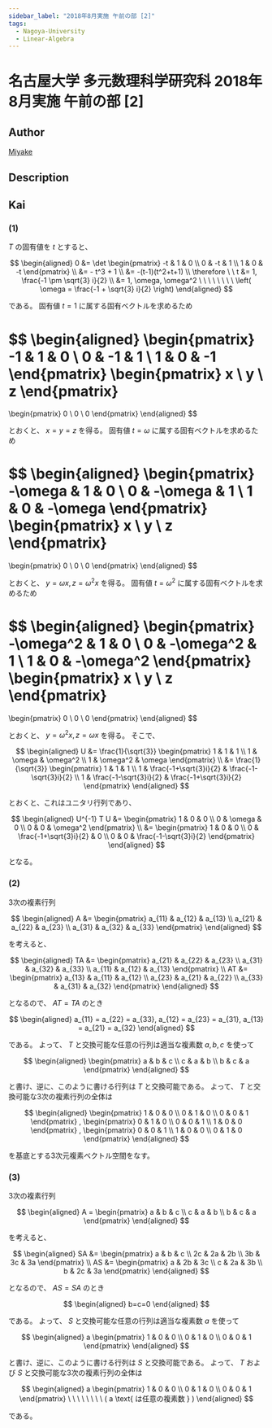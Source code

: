 ```yaml
---
sidebar_label: "2018年8月実施 午前の部 [2]"
tags:
  - Nagoya-University
  - Linear-Algebra
---
```

# 名古屋大学 多元数理科学研究科 2018年8月実施 午前の部 \[2\]

## **Author**
[Miyake](https://miyake.github.io/exams/index.html)

## **Description**

## **Kai**
### (1)
$T$ の固有値を $t$ とすると、

$$
  \begin{aligned}
  0
  &= \det \begin{pmatrix}
  -t & 1 & 0 \\ 0 & -t & 1 \\ 1 & 0 & -t \end{pmatrix}
  \\
  &= - t^3 + 1
  \\
  &= -(t-1)(t^2+t+1)
  \\
  \therefore \ \ 
  t &= 1, \frac{-1 \pm \sqrt{3} i}{2}
  \\
  &= 1, \omega, \omega^2
  \ \ \ \ \ \ \ \ \left( \omega = \frac{-1 + \sqrt{3} i}{2} \right)
  \end{aligned}
$$

である。
固有値 $t=1$ に属する固有ベクトルを求めるため

$$
  \begin{aligned}
  \begin{pmatrix}
  -1 & 1 & 0 \\ 0 & -1 & 1 \\ 1 & 0 & -1 \end{pmatrix}
  \begin{pmatrix} x \\ y \\ z \end{pmatrix}
  =
  \begin{pmatrix} 0 \\ 0 \\ 0 \end{pmatrix}
  \end{aligned}
$$

とおくと、 $x=y=z$ を得る。
固有値 $t=\omega$ に属する固有ベクトルを求めるため

$$
  \begin{aligned}
  \begin{pmatrix}
  -\omega & 1 & 0 \\ 0 & -\omega & 1 \\ 1 & 0 & -\omega
  \end{pmatrix}
  \begin{pmatrix} x \\ y \\ z \end{pmatrix}
  =
  \begin{pmatrix} 0 \\ 0 \\ 0 \end{pmatrix}
  \end{aligned}
$$

とおくと、 $y = \omega x, z = \omega^2 x$ を得る。
固有値 $t=\omega^2$ に属する固有ベクトルを求めるため

$$
  \begin{aligned}
  \begin{pmatrix}
  -\omega^2 & 1 & 0 \\ 0 & -\omega^2 & 1 \\ 1 & 0 & -\omega^2
  \end{pmatrix}
  \begin{pmatrix} x \\ y \\ z \end{pmatrix}
  =
  \begin{pmatrix} 0 \\ 0 \\ 0 \end{pmatrix}
  \end{aligned}
$$

とおくと、 $y = \omega^2 x, z = \omega x$ を得る。
そこで、

$$
  \begin{aligned}
  U
  &= \frac{1}{\sqrt{3}} \begin{pmatrix}
  1 & 1 & 1 \\ 1 & \omega & \omega^2 \\ 1 & \omega^2 & \omega
  \end{pmatrix}
  \\
  &= \frac{1}{\sqrt{3}} \begin{pmatrix}
  1 & 1 & 1 \\
  1 & \frac{-1+\sqrt{3}i}{2} & \frac{-1-\sqrt{3}i}{2} \\
  1 & \frac{-1-\sqrt{3}i}{2} & \frac{-1+\sqrt{3}i}{2}
  \end{pmatrix}
  \end{aligned}
$$

とおくと、これはユニタリ行列であり、

$$
  \begin{aligned}
  U^{-1} T U
  &= \begin{pmatrix}
  1 & 0 & 0 \\ 0 & \omega & 0 \\ 0 & 0 & \omega^2
  \end{pmatrix}
  \\
  &= \begin{pmatrix}
  1 & 0 & 0 \\
  0 & \frac{-1+\sqrt{3}i}{2} & 0 \\
  0 & 0 & \frac{-1-\sqrt{3}i}{2}
  \end{pmatrix}
  \end{aligned}
$$

となる。

### (2)
3次の複素行列

$$
  \begin{aligned}
  A
  &= \begin{pmatrix}
  a_{11} & a_{12} & a_{13} \\
  a_{21} & a_{22} & a_{23} \\
  a_{31} & a_{32} & a_{33}
  \end{pmatrix}
  \end{aligned}
$$

を考えると、

$$
  \begin{aligned}
  TA
  &= \begin{pmatrix}
  a_{21} & a_{22} & a_{23} \\
  a_{31} & a_{32} & a_{33} \\
  a_{11} & a_{12} & a_{13}
  \end{pmatrix}
  \\
  AT
  &= \begin{pmatrix}
  a_{13} & a_{11} & a_{12} \\
  a_{23} & a_{21} & a_{22} \\
  a_{33} & a_{31} & a_{32}
  \end{pmatrix}
  \end{aligned}
$$

となるので、 $AT=TA$ のとき

$$
  \begin{aligned}
  a_{11} = a_{22} = a_{33},
  a_{12} = a_{23} = a_{31},
  a_{13} = a_{21} = a_{32}
  \end{aligned}
$$

である。
よって、 $T$ と交換可能な任意の行列は適当な複素数 $a,b,c$ を使って

$$
  \begin{aligned}
  \begin{pmatrix} a & b & c \\ c & a & b \\ b & c & a \end{pmatrix}
  \end{aligned}
$$

と書け、逆に、このように書ける行列は $T$ と交換可能である。
よって、 $T$ と交換可能な3次の複素行列の全体は

$$
  \begin{aligned}
  \begin{pmatrix} 1 & 0 & 0 \\ 0 & 1 & 0 \\ 0 & 0 & 1 \end{pmatrix}
  ,
  \begin{pmatrix} 0 & 1 & 0 \\ 0 & 0 & 1 \\ 1 & 0 & 0 \end{pmatrix}
  ,
  \begin{pmatrix} 0 & 0 & 1 \\ 1 & 0 & 0 \\ 0 & 1 & 0 \end{pmatrix}
  \end{aligned}
$$

を基底とする3次元複素ベクトル空間をなす。

### (3)
3次の複素行列

$$
  \begin{aligned}
  A =
  \begin{pmatrix} a & b & c \\ c & a & b \\ b & c & a \end{pmatrix}
  \end{aligned}
$$

を考えると、

$$
  \begin{aligned}
  SA &= \begin{pmatrix}
  a & b & c \\ 2c & 2a & 2b \\ 3b & 3c & 3a \end{pmatrix}
  \\
  AS &= \begin{pmatrix}
  a & 2b & 3c \\ c & 2a & 3b \\ b & 2c & 3a \end{pmatrix}
  \end{aligned}
$$

となるので、 $AS=SA$ のとき

$$
  \begin{aligned}
  b=c=0
  \end{aligned}
$$

である。
よって、 $S$ と交換可能な任意の行列は適当な複素数 $a$ を使って

$$
  \begin{aligned}
  a \begin{pmatrix} 1 & 0 & 0 \\ 0 & 1 & 0 \\ 0 & 0 & 1 \end{pmatrix}
  \end{aligned}
$$

と書け、逆に、このように書ける行列は $S$ と交換可能である。
よって、 $T$ および $S$ と交換可能な3次の複素行列の全体は

$$
  \begin{aligned}
  a \begin{pmatrix} 1 & 0 & 0 \\ 0 & 1 & 0 \\ 0 & 0 & 1 \end{pmatrix}
  \ \ \ \ \ \ \ \ ( a \text{ は任意の複素数 } )
  \end{aligned}
$$

である。